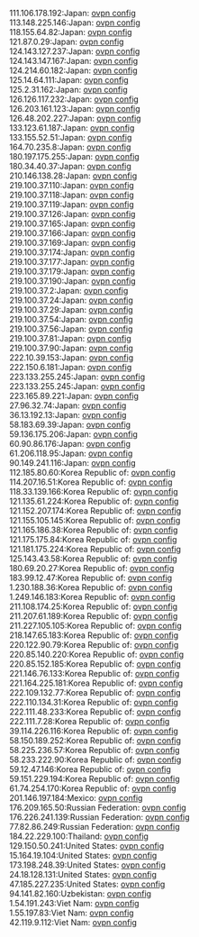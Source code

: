 111.106.178.192:Japan: [ovpn config](vpn/111_106_178_192.ovpn)  
113.148.225.146:Japan: [ovpn config](vpn/113_148_225_146.ovpn)  
118.155.64.82:Japan: [ovpn config](vpn/118_155_64_82.ovpn)  
121.87.0.29:Japan: [ovpn config](vpn/121_87_0_29.ovpn)  
124.143.127.237:Japan: [ovpn config](vpn/124_143_127_237.ovpn)  
124.143.147.167:Japan: [ovpn config](vpn/124_143_147_167.ovpn)  
124.214.60.182:Japan: [ovpn config](vpn/124_214_60_182.ovpn)  
125.14.64.111:Japan: [ovpn config](vpn/125_14_64_111.ovpn)  
125.2.31.162:Japan: [ovpn config](vpn/125_2_31_162.ovpn)  
126.126.117.232:Japan: [ovpn config](vpn/126_126_117_232.ovpn)  
126.203.161.123:Japan: [ovpn config](vpn/126_203_161_123.ovpn)  
126.48.202.227:Japan: [ovpn config](vpn/126_48_202_227.ovpn)  
133.123.61.187:Japan: [ovpn config](vpn/133_123_61_187.ovpn)  
133.155.52.51:Japan: [ovpn config](vpn/133_155_52_51.ovpn)  
164.70.235.8:Japan: [ovpn config](vpn/164_70_235_8.ovpn)  
180.197.175.255:Japan: [ovpn config](vpn/180_197_175_255.ovpn)  
180.34.40.37:Japan: [ovpn config](vpn/180_34_40_37.ovpn)  
210.146.138.28:Japan: [ovpn config](vpn/210_146_138_28.ovpn)  
219.100.37.110:Japan: [ovpn config](vpn/219_100_37_110.ovpn)  
219.100.37.118:Japan: [ovpn config](vpn/219_100_37_118.ovpn)  
219.100.37.119:Japan: [ovpn config](vpn/219_100_37_119.ovpn)  
219.100.37.126:Japan: [ovpn config](vpn/219_100_37_126.ovpn)  
219.100.37.165:Japan: [ovpn config](vpn/219_100_37_165.ovpn)  
219.100.37.166:Japan: [ovpn config](vpn/219_100_37_166.ovpn)  
219.100.37.169:Japan: [ovpn config](vpn/219_100_37_169.ovpn)  
219.100.37.174:Japan: [ovpn config](vpn/219_100_37_174.ovpn)  
219.100.37.177:Japan: [ovpn config](vpn/219_100_37_177.ovpn)  
219.100.37.179:Japan: [ovpn config](vpn/219_100_37_179.ovpn)  
219.100.37.190:Japan: [ovpn config](vpn/219_100_37_190.ovpn)  
219.100.37.2:Japan: [ovpn config](vpn/219_100_37_2.ovpn)  
219.100.37.24:Japan: [ovpn config](vpn/219_100_37_24.ovpn)  
219.100.37.29:Japan: [ovpn config](vpn/219_100_37_29.ovpn)  
219.100.37.54:Japan: [ovpn config](vpn/219_100_37_54.ovpn)  
219.100.37.56:Japan: [ovpn config](vpn/219_100_37_56.ovpn)  
219.100.37.81:Japan: [ovpn config](vpn/219_100_37_81.ovpn)  
219.100.37.90:Japan: [ovpn config](vpn/219_100_37_90.ovpn)  
222.10.39.153:Japan: [ovpn config](vpn/222_10_39_153.ovpn)  
222.150.6.181:Japan: [ovpn config](vpn/222_150_6_181.ovpn)  
223.133.255.245:Japan: [ovpn config](vpn/223_133_255_245.ovpn)  
223.133.255.245:Japan: [ovpn config](vpn/223_133_255_245.ovpn)  
223.165.89.221:Japan: [ovpn config](vpn/223_165_89_221.ovpn)  
27.96.32.74:Japan: [ovpn config](vpn/27_96_32_74.ovpn)  
36.13.192.13:Japan: [ovpn config](vpn/36_13_192_13.ovpn)  
58.183.69.39:Japan: [ovpn config](vpn/58_183_69_39.ovpn)  
59.136.175.206:Japan: [ovpn config](vpn/59_136_175_206.ovpn)  
60.90.86.176:Japan: [ovpn config](vpn/60_90_86_176.ovpn)  
61.206.118.95:Japan: [ovpn config](vpn/61_206_118_95.ovpn)  
90.149.241.116:Japan: [ovpn config](vpn/90_149_241_116.ovpn)  
112.185.80.60:Korea Republic of: [ovpn config](vpn/112_185_80_60.ovpn)  
114.207.16.51:Korea Republic of: [ovpn config](vpn/114_207_16_51.ovpn)  
118.33.139.166:Korea Republic of: [ovpn config](vpn/118_33_139_166.ovpn)  
121.135.61.224:Korea Republic of: [ovpn config](vpn/121_135_61_224.ovpn)  
121.152.207.174:Korea Republic of: [ovpn config](vpn/121_152_207_174.ovpn)  
121.155.105.145:Korea Republic of: [ovpn config](vpn/121_155_105_145.ovpn)  
121.165.186.38:Korea Republic of: [ovpn config](vpn/121_165_186_38.ovpn)  
121.175.175.84:Korea Republic of: [ovpn config](vpn/121_175_175_84.ovpn)  
121.181.175.224:Korea Republic of: [ovpn config](vpn/121_181_175_224.ovpn)  
125.143.43.58:Korea Republic of: [ovpn config](vpn/125_143_43_58.ovpn)  
180.69.20.27:Korea Republic of: [ovpn config](vpn/180_69_20_27.ovpn)  
183.99.12.47:Korea Republic of: [ovpn config](vpn/183_99_12_47.ovpn)  
1.230.188.36:Korea Republic of: [ovpn config](vpn/1_230_188_36.ovpn)  
1.249.146.183:Korea Republic of: [ovpn config](vpn/1_249_146_183.ovpn)  
211.108.174.25:Korea Republic of: [ovpn config](vpn/211_108_174_25.ovpn)  
211.207.61.189:Korea Republic of: [ovpn config](vpn/211_207_61_189.ovpn)  
211.227.105.105:Korea Republic of: [ovpn config](vpn/211_227_105_105.ovpn)  
218.147.65.183:Korea Republic of: [ovpn config](vpn/218_147_65_183.ovpn)  
220.122.90.79:Korea Republic of: [ovpn config](vpn/220_122_90_79.ovpn)  
220.85.140.220:Korea Republic of: [ovpn config](vpn/220_85_140_220.ovpn)  
220.85.152.185:Korea Republic of: [ovpn config](vpn/220_85_152_185.ovpn)  
221.146.76.133:Korea Republic of: [ovpn config](vpn/221_146_76_133.ovpn)  
221.164.225.181:Korea Republic of: [ovpn config](vpn/221_164_225_181.ovpn)  
222.109.132.77:Korea Republic of: [ovpn config](vpn/222_109_132_77.ovpn)  
222.110.134.31:Korea Republic of: [ovpn config](vpn/222_110_134_31.ovpn)  
222.111.48.233:Korea Republic of: [ovpn config](vpn/222_111_48_233.ovpn)  
222.111.7.28:Korea Republic of: [ovpn config](vpn/222_111_7_28.ovpn)  
39.114.226.116:Korea Republic of: [ovpn config](vpn/39_114_226_116.ovpn)  
58.150.189.252:Korea Republic of: [ovpn config](vpn/58_150_189_252.ovpn)  
58.225.236.57:Korea Republic of: [ovpn config](vpn/58_225_236_57.ovpn)  
58.233.222.90:Korea Republic of: [ovpn config](vpn/58_233_222_90.ovpn)  
59.12.47.146:Korea Republic of: [ovpn config](vpn/59_12_47_146.ovpn)  
59.151.229.194:Korea Republic of: [ovpn config](vpn/59_151_229_194.ovpn)  
61.74.254.170:Korea Republic of: [ovpn config](vpn/61_74_254_170.ovpn)  
201.146.197.184:Mexico: [ovpn config](vpn/201_146_197_184.ovpn)  
176.209.165.50:Russian Federation: [ovpn config](vpn/176_209_165_50.ovpn)  
176.226.241.139:Russian Federation: [ovpn config](vpn/176_226_241_139.ovpn)  
77.82.86.249:Russian Federation: [ovpn config](vpn/77_82_86_249.ovpn)  
184.22.229.100:Thailand: [ovpn config](vpn/184_22_229_100.ovpn)  
129.150.50.241:United States: [ovpn config](vpn/129_150_50_241.ovpn)  
15.164.19.104:United States: [ovpn config](vpn/15_164_19_104.ovpn)  
173.198.248.39:United States: [ovpn config](vpn/173_198_248_39.ovpn)  
24.18.128.131:United States: [ovpn config](vpn/24_18_128_131.ovpn)  
47.185.227.235:United States: [ovpn config](vpn/47_185_227_235.ovpn)  
94.141.82.160:Uzbekistan: [ovpn config](vpn/94_141_82_160.ovpn)  
1.54.191.243:Viet Nam: [ovpn config](vpn/1_54_191_243.ovpn)  
1.55.197.83:Viet Nam: [ovpn config](vpn/1_55_197_83.ovpn)  
42.119.9.112:Viet Nam: [ovpn config](vpn/42_119_9_112.ovpn)  
